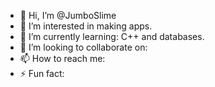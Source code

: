 - 👋 Hi, I’m @JumboSlime
- 👀 I’m interested in making apps.
- 🌱 I’m currently learning: C++ and databases.
- 💞️ I’m looking to collaborate on:
- 📫 How to reach me: 
- ⚡ Fun fact:

<!---
JumboSlime/JumboSlime is a ✨ special ✨ repository because its `README.md` (this file) appears on your GitHub profile.
You can click the Preview link to take a look at your changes.
--->
